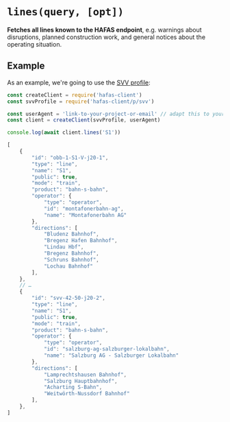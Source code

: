 # `lines(query, [opt])`

**Fetches all lines known to the HAFAS endpoint**, e.g. warnings about disruptions, planned construction work, and general notices about the operating situation.

## Example

As an example, we're going to use the [SVV profile](../p/svv):

```js
const createClient = require('hafas-client')
const svvProfile = require('hafas-client/p/svv')

const userAgent = 'link-to-your-project-or-email' // adapt this to your project!
const client = createClient(svvProfile, userAgent)

console.log(await client.lines('S1'))
```

```js
[
	{
		"id": "obb-1-S1-V-j20-1",
		"type": "line",
		"name": "S1",
		"public": true,
		"mode": "train",
		"product": "bahn-s-bahn",
		"operator": {
			"type": "operator",
			"id": "montafonerbahn-ag",
			"name": "Montafonerbahn AG"
		},
		"directions": [
			"Bludenz Bahnhof",
			"Bregenz Hafen Bahnhof",
			"Lindau Hbf",
			"Bregenz Bahnhof",
			"Schruns Bahnhof",
			"Lochau Bahnhof"
		],
	},
	// …
	{
		"id": "svv-42-50-j20-2",
		"type": "line",
		"name": "S1",
		"public": true,
		"mode": "train",
		"product": "bahn-s-bahn",
		"operator": {
			"type": "operator",
			"id": "salzburg-ag-salzburger-lokalbahn",
			"name": "Salzburg AG - Salzburger Lokalbahn"
		},
		"directions": [
			"Lamprechtshausen Bahnhof",
			"Salzburg Hauptbahnhof",
			"Acharting S-Bahn",
			"Weitwörth-Nussdorf Bahnhof"
		],
	},
]
```
